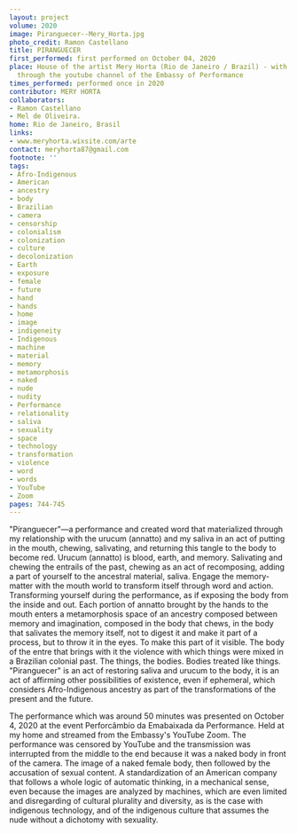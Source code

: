 ```yaml
---
layout: project
volume: 2020
image: Piranguecer--Mery_Horta.jpg
photo_credit: Ramon Castellano
title: PIRANGUECER
first_performed: first performed on October 04, 2020
place: House of the artist Mery Horta (Rio de Janeiro / Brazil) - with online transmission
  through the youtube channel of the Embassy of Performance
times_performed: performed once in 2020
contributor: MERY HORTA
collaborators:
- Ramon Castellano
- Mel de Oliveira.
home: Rio de Janeiro, Brasil
links:
- www.meryhorta.wixsite.com/arte
contact: meryhorta87@gmail.com
footnote: ''
tags:
- Afro-Indigenous
- American
- ancestry
- body
- Brazilian
- camera
- censorship
- colonialism
- colonization
- culture
- decolonization
- Earth
- exposure
- female
- future
- hand
- hands
- home
- image
- indigeneity
- Indigenous
- machine
- material
- memory
- metamorphosis
- naked
- nude
- nudity
- Performance
- relationality
- saliva
- sexuality
- space
- technology
- transformation
- violence
- word
- words
- YouTube
- Zoom
pages: 744-745
---
```


"Piranguecer"—a performance and created word that materialized through my relationship with the urucum (annatto) and my saliva in an act of putting in the mouth, chewing, salivating, and returning this tangle to the body to become red. Urucum (annatto) is blood, earth, and memory. Salivating and chewing the entrails of the past, chewing as an act of recomposing, adding a part of yourself to the ancestral material, saliva. Engage the memory-matter with the mouth world to transform itself through word and action. Transforming yourself during the performance, as if exposing the body from the inside and out. Each portion of annatto brought by the hands to the mouth enters a metamorphosis space of an ancestry composed between memory and imagination, composed in the body that chews, in the body that salivates the memory itself, not to digest it and make it part of a process, but to throw it in the eyes. To make this part of it visible. The body of the entre that brings with it the violence with which things were mixed in a Brazilian colonial past. The things, the bodies. Bodies treated like things. "Piranguecer" is an act of restoring saliva and urucum to the body, it is an act of affirming other possibilities of existence, even if ephemeral, which considers Afro-Indigenous ancestry as part of the transformations of the present and the future.

The performance which was around 50 minutes was presented on October 4, 2020 at the event Perforcâmbio da Emabaixada da Performance. Held at my home and streamed from the Embassy's YouTube Zoom. The performance was censored by YouTube and the transmission was interrupted from the middle to the end because it was a naked body in front of the camera. The image of a naked female body, then followed by the accusation of sexual content. A standardization of an American company that follows a whole logic of automatic thinking, in a mechanical sense, even because the images are analyzed by machines, which are even limited and disregarding of cultural plurality and diversity, as is the case with indigenous technology, and of the indigenous culture that assumes the nude without a dichotomy with sexuality.